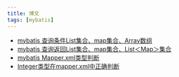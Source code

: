 ```yaml
---
title: 博文
tags: [mybatis]
---
```


- [mybatis 查询条件List集合、map集合、Array数组](./mybatis-list-map-array.md)
- [mybatis 查询返回List集合、map集合、List＜Map＞集合](./mybatis-List-map.md)
- [mybatis Mapper.xml类型判断](./mybatis-type-handler.md)
- [Integer类型在mapper.xml中正确判断](./mybatis-Integer.md)

